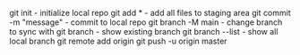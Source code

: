 git init - initialize local repo
git add * - add all files to staging area
git commit -m "message" - commit to local repo
git branch -M main - change branch to sync with
git branch - show existing branch
git branch --list - show all local branch
git remote add origin <git URL> 
git push -u origin master 
